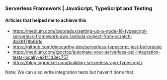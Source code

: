 ### Serverless Framework | JavaScript, TypeScript and Testing

#### Articles that helped me to achieve this

- https://medium.com/@goradux/setting-up-a-node-18-typescript-serverless-framework-aws-lambda-project-from-scratch-4b36178b6b1c
- https://github.com/dmccarthy-dev/serverless-typescript-jest-boilerplate
- https://medium.com/@octoz/automate-your-serverless-api-integration-tests-locally-e2f41d3ec757
- https://blog.logrocket.com/building-serverless-app-typescript/

Note: We can also write integration tests but haven't done that.
